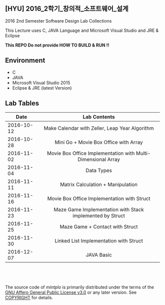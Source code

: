 ## [HYU] 2016_2학기_창의적_소프트웨어_설계

2016 2nd Semester Software Design Lab Collections

This Lecture uses C, JAVA Language and Microsoft Visual Studio and JRE & Eclipse

**This REPO Do not provide HOW TO BUILD & RUN !!**

## Environment

- C
- JAVA
- Microsoft Visual Studio 2015
- Eclipse & JRE (latest Version)

## Lab Tables

| Date   |      Lab Contents      |
|----------|:-------------:|
| 2016-10-12 | Make Calendar with Zeller, Leap Year Algorithm |
| 2016-10-28 | Mini Go + Movie Box Office with Array |
| 2016-11-02 | Movie Box Office Implementation with Multi-Dimensional Array |
| 2016-11-04 | Data Types |
| 2016-11-11 | Matrix Calculation + Manipulation |
| 2016-11-16 | Movie Box Office Implementation with Struct |
| 2016-11-23 | Maze Game Implementation with Stack implemented by Struct |
| 2016-11-25 | Maze Game + Contact with Struct |
| 2016-11-30 | Linked List Implementation with Struct |
| 2016-12-07 | JAVA Basic |

&nbsp;
--------

The source code of *mintplo* is primarily distributed under the terms
of the [GNU Affero General Public License v3.0] or any later version. See
[COPYRIGHT] for details.

[GNU Affero General Public License v3.0]: LICENSE
[COPYRIGHT]: COPYRIGHT
